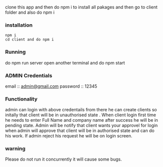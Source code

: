clone this app and then do npm i to install all pakages and then go to client folder and also do npm i

### installation

    npm i
    cd client and do npm i

### Running

do npm run server
open another terminal and do npm start

### ADMIN Credentials

email :: admin@gmail.com
password :: 12345

### Functionality

admin can login with above credentails from there he can create clients so initally that client will be in unauthorised state . When client login first time he needs to enter Full Name and company name after success he will be in pending state. Admin will be notify that client wants your approvel for login when admin will approve that client will be in authorised state and can do his work. If admin reject his request he will be on login screen.

### warning

Please do not run it concurrently it will cause some bugs.
